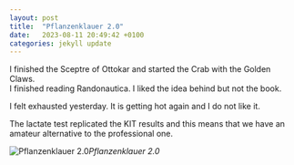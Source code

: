 ```yaml
---
layout: post
title:  "Pflanzenklauer 2.0"
date:   2023-08-11 20:49:42 +0100
categories: jekyll update
---
```


I finished the Sceptre of Ottokar and started the Crab with the Golden Claws.  
I finished reading Randonautica. I liked the idea behind but not the book.  

I felt exhausted yesterday. It is getting hot again and I do not like it.  

The lactate test replicated the KIT results and this means that we have an amateur alternative to the professional one.



![Pflanzenklauer 2.0](https://lh3.googleusercontent.com/pw/AIL4fc-mjBKObxDg574fqLztZ9RN2i7KS5PQJDq586V7gnLvs-pdN8s0fY3x9NYq4XXHZk9Od2lwAAUO9MZT26O-kaYa7spMAsVdAqZoEDVLvIHKnlyyC4M=w2400)*Pflanzenklauer 2.0*&nbsp;



[jekyll-docs]: https://jekyllrb.com/docs/home
[jekyll-gh]:   https://github.com/jekyll/jekyll
[jekyll-talk]: https://talk.jekyllrb.com/


